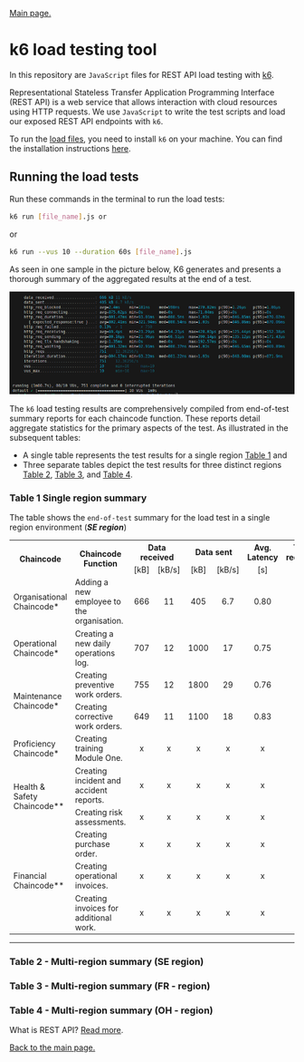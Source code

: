 [Main page.](../../../README.md)

# k6 load testing tool

In this repository are `JavaScript` files for REST API load testing with [k6](https://k6.io/). 

Representational Stateless Transfer Application Programming Interface (REST API) is a web service that allows interaction with cloud resources using HTTP requests. We use `JavaScript` to write the test scripts and load our exposed REST API endpoints with `k6`. 

To run the [load files](../k6-linux/), you need to install `k6` on your machine. You can find the installation instructions [here](https://k6.io/docs/getting-started/installation/).

## Running the load tests

Run these commands in the terminal to run the load tests:

```bash
k6 run [file_name].js or 
```
or
```bash
k6 run --vus 10 --duration 60s [file_name].js
```
As seen in one sample in the picture below, K6 generates and presents a thorough summary of the aggregated results at the end of a test.

![k6 results](../../../05-plots/images/01-ops.png)

The `k6` load testing results are comprehensively compiled from end-of-test summary reports for each chaincode function. These reports detail aggregate statistics for the primary aspects of the test. As illustrated in the subsequent tables: 
* A single table represents the test results for a single region [Table 1](#table-1-single-region-summary) and 
* Three separate tables depict the test results for three distinct regions [Table 2](#table-2), [Table 3](#table-3), and [Table 4](#table-4).

### Table 1 Single region summary
The table shows the `end-of-test` summary for the load test in a single region environment (_**SE region**_)
<table>
  <tr>
    <th align="center" rowspan="2">Chaincode</th>
    <th align="center" rowspan="2">Chaincode Function</th>
    <th align="center" colspan="2">Data received</th>
    <th align="center" colspan="2">Data sent</th>
    <th align="center" colspan="1">Avg. Latency</th>
    <th align="center" colspan="1">Total requests</th>
    <th align="center" colspan="1">Requests rate</th>
    <th align="center" colspan="2">Failed</th>
    <th align="center" colspan="1">p(95)</th>
  </tr>
  <tr>
    <td align="center">[kB]</td>
    <td align="center">[kB/s]</td>
    <td align="center">[kB]</td>
    <td align="center">[kB/s]</td>
    <td align="center">[s]</td>
    <td align="center">[#]</td>
    <td align="center">[TPS rate]</td>
    <td align="center">[%]</td>
    <td align="center">[#]</td>
    <td align="center">[ms]</td>
  </tr>
  <tr>
    <td align="left">Organisational Chaincode*</td>
    <td align="left">Adding a new employee to the organisation.</td>
    <td align="center">666</td>
    <td align="center">11</td>
    <td align="center">405</td>
    <td align="center">6.7</td>
    <td align="center">0.80</td>
    <td align="center">751</td>
    <td align="center">12.3626/s</td>
    <td align="center">0.13</td>
    <td align="center">1</td>
    <td align="center">870.02</td>
  </tr>
  <tr>
    <td align="left">Operational Chaincode*</td>
    <td align="left">Creating a new daily operations log.</td>
    <td align="center">707</td>
    <td align="center">12</td>
    <td align="center">1000</td>
    <td align="center">17</td>
    <td align="center">0.75</td>
    <td align="center">804</td>
    <td align="center">13.2384/s</td>
    <td align="center">4.60</td>
    <td align="center">37</td>
    <td align="center">847.23</td>
  </tr>
  <tr>
    <td align="left" rowspan="2">Maintenance Chaincode*</td>
    <td align="left">Creating preventive work orders.</td>
    <td align="center">755</td>
    <td align="center">12</td>
    <td align="center">1800</td>
    <td align="center">29</td>
    <td align="center">0.76</td>
    <td align="center">789</td>
    <td align="center">12.9931/s</td>
    <td align="center">0.38</td>
    <td align="center">3</td>
    <td align="center">824.78</td>
  </tr>
  <tr>
    <td align="left">Creating corrective work orders.</td>
    <td align="center">649</td>
    <td align="center">11</td>
    <td align="center">1100</td>
    <td align="center">18</td>
    <td align="center">0.83</td>
    <td align="center">721</td>
    <td align="center">11.8730/s</td>
    <td align="center">1.38</td>
    <td align="center">10</td>
    <td align="center">971.13</td>
  </tr>
  <tr>
    <td align="left">Proficiency Chaincode*</td>
    <td align="left">Creating training Module One.</td>
    <td align="center">x</td>
    <td align="center">x</td>
    <td align="center">x</td>
    <td align="center">x</td>
    <td align="center">x</td>
    <td align="center">x</td>
    <td align="center">x</td>
    <td align="center">x</td>
    <td align="center">x</td>
    <td align="center">x</td>
  </tr>
  <tr>
    <td align="left" rowspan="2">Health & Safety Chaincode**</td>
    <td align="left">Creating incident and accident reports.</td>
    <td align="center">x</td>
    <td align="center">x</td>
    <td align="center">x</td>
    <td align="center">x</td>
    <td align="center">x</td>
    <td align="center">x</td>
    <td align="center">x</td>
    <td align="center">x</td>
    <td align="center">x</td>
    <td align="center">x</td>
  </tr>
  <tr>
    <td align="left">Creating risk assessments.</td>
    <td align="center">x</td>
    <td align="center">x</td>
    <td align="center">x</td>
    <td align="center">x</td>
    <td align="center">x</td>
    <td align="center">x</td>
    <td align="center">x</td>
    <td align="center">x</td>
    <td align="center">x</td>
    <td align="center">x</td>
  </tr>
  <tr>
    <td align="left" rowspan="3">Financial Chaincode**</td>
    <td align="left">Creating purchase order.</td>
    <td align="center">x</td>
    <td align="center">x</td>
    <td align="center">x</td>
    <td align="center">x</td>
    <td align="center">x</td>
    <td align="center">x</td>
    <td align="center">x</td>
    <td align="center">x</td>
    <td align="center">x</td>
    <td align="center">x</td>
  </tr>
  <tr>
    <td align="left">Creating operational invoices.</td>
    <td align="center">x</td>
    <td align="center">x</td>
    <td align="center">x</td>
    <td align="center">x</td>
    <td align="center">x</td>
    <td align="center">x</td>
    <td align="center">x</td>
    <td align="center">x</td>
    <td align="center">x</td>
    <td align="center">x</td>
  </tr>
  <tr>
    <td align="left">Creating invoices for additional work.</td>
    <td align="center">x</td>
    <td align="center">x</td>
    <td align="center">x</td>
    <td align="center">x</td>
    <td align="center">x</td>
    <td align="center">x</td>
    <td align="center">x</td>
    <td align="center">x</td>
    <td align="center">x</td>
    <td align="center">x</td>
  </tr>
  <!-- Add rows here -->
</table>

___

### Table 2 - Multi-region summary (SE region)

### Table 3 - Multi-region summary (FR - region)

### Table 4 - Multi-region  summary (OH - region)

What is REST API? [Read more](https://www.redhat.com/en/topics/api/what-is-a-rest-api).

[Back to the main page.](../../../README.md)
